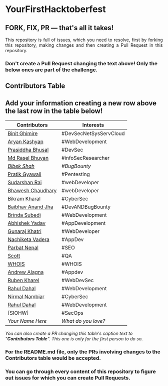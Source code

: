 # YourFirstHacktoberfest
## FORK, FIX, PR — that's all it takes!

<p align="justify">This repository is full of issues, which you need to resolve, first by forking this repository, making changes and then creating a Pull Request in this repository. </p>

### Don't create a Pull Request changing the text above! Only the below ones are part of the challenge.

## Contributors Table

## Add your information creating a new row above the last row in the table below!

Contributors | Interests
------------ | -------------
[Binit Ghimire](https://github.com/TheBinitGhimire) | #DevSecNetSysServCloud
[Aryan Kashyap](https://github.com/iaryankashyap) | #WebDevelopment
[Prasiddha Bhusal](https://github.com/amwsis) | #DevSec
[Md Rasel Bhuyan](https://github.com/Ph4nToM-R4Y) | #infoSecResearcher
[_Bibek Shah_](https://github.com/b1bek) | _#BugBounty_
[Pratik Gyawali](https://github.com/ThePratikGyawali) | #Pentesting
[Sudarshan Rai](https://github.com/mrsudarshanrai) | #webDeveloper
[Bhawesh Chaudhary](https://github.com/callmebhawesh) | #webDeveloper
[Bikram Kharal](https://github.com/bikramkharal) | #CyberSec
[Baibhav Anand Jha](https://github.com/baibhavanand) | #DevANDBugBounty
[Brinda Subedi](https://github.com/brindasubedi) | #WebDevelopment
[Abhishek Yadav](https://github.com/abhi14nexu) | #AppDevelopment
[Gunaraj Khatri](https://github.com/GunarajKhatri) | #WebDeveloper
[Nachiketa Vadera](https://github.com/NachiketaVadera) | #AppDev
[Parbat Nepal](https://github.com/parbatnepal) | #SEO
[Scott](https://github.com/scott-au/) | #QA
[WHOIS](https://github.com/WHOISbinit/) | #WHOIS
[Andrew Alagna](https://github.com/aalagna04)| #Appdev
[Ruben Kharel](https://github.com/rubenkharel) | #WebDevSec
[Rahul Dahal](https://github.com/rahuldahal) | #WebDevelopment
[Nirmal Nambiar](https://github.com/nim-nambi) | #CyberSec
[Rahul Dahal](https://github.com/rahuldahal) | #WebDevelopment
[SIOHW] | #SecOps
_Your Name Here_ | _What do you love?_

*You can also create a PR changing this table's caption text to "**Contributors Table**". This one is only for the first person to do so.*

### For the README.md file, only the PRs involving changes to the Contributors table would be accepted.

### You can go through every content of this repository to figure out issues for which you can create Pull Requests. 
